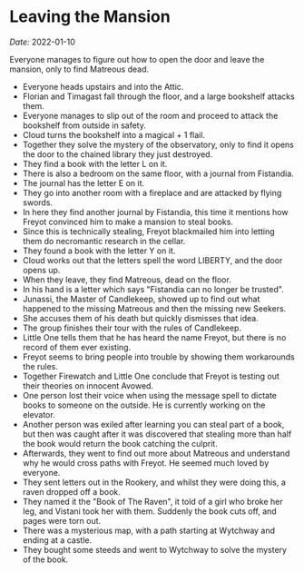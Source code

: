 # Leaving the Mansion

*Date:* 2022-01-10

Everyone manages to figure out how to open the door and leave the mansion, only to find Matreous dead.

* Everyone heads upstairs and into the Attic.
* Florian and Timagast fall through the floor, and a large bookshelf attacks them.
* Everyone manages to slip out of the room and proceed to attack the bookshelf from outside in safety.
* Cloud turns the bookshelf into a magical + 1 flail.
* Together they solve the mystery of the observatory, only to find it opens the door to the chained library they just destroyed.
* They find a book with the letter L on it.
* There is also a bedroom on the same floor, with a journal from Fistandia.
* The journal has the letter E on it.
* They go into another room with a fireplace and are attacked by flying swords.
* In here they find another journal by Fistandia, this time it mentions how Freyot convinced him to make a mansion to steal books.
* Since this is technically stealing, Freyot blackmailed him into letting them do necromantic research in the cellar.
* They found a book with the letter Y on it.
* Cloud works out that the letters spell the word LIBERTY, and the door opens up.
* When they leave, they find Matreous, dead on the floor.
* In his hand is a letter which says "Fistandia can no longer be trusted".
* Junassi, the Master of Candlekeep, showed up to find out what happened to the missing Matreous and then the missing new Seekers.
* She accuses them of his death but quickly dismisses that idea.
* The group finishes their tour with the rules of Candlekeep.
* Little One tells them that he has heard the name Freyot, but there is no record of them ever existing.
* Freyot seems to bring people into trouble by showing them workarounds the rules.
* Together Firewatch and Little One conclude that Freyot is testing out their theories on innocent Avowed.
* One person <name> lost their voice when using the message spell to dictate books to someone on the outside. He is currently working on the elevator.
* Another person was exiled after learning you can steal part of a book, but then was caught after it was discovered that stealing more than half the book would return the book catching the culprit.
* Afterwards, they went to find out more about Matreous and understand why he would cross paths with Freyot. He seemed much loved by everyone.
* They sent letters out in the Rookery, and whilst they were doing this, a raven dropped off a book.
* They named it the "Book of The Raven", it told of a girl who broke her leg, and Vistani took her with them. Suddenly the book cuts off, and pages were torn out.
* There was a mysterious map, with a path starting at Wytchway and ending at a castle.
* They bought some steeds and went to Wytchway to solve the mystery of the book.